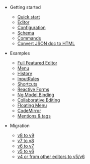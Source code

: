 - Getting started

  - [Quick start](quickstart.md)
  - [Editor](editor.md)
  - [Configuration](configuration.md)
  - [Schema](schema.md)
  - [Commands](commands.md)
  - [Convert JSON doc to HTML](doc-html-doc.md)

- Examples

  - [Full Featured Editor](full-featured-editor.md)
  - [Menu](menu.md)
  - [History](history.md)
  - [InputRules](input-rules.md)
  - [Shortcuts](shortcuts.md)
  - [Reactive Forms](reactive-forms.md)
  - [Ng Model Binding](ng-model.md)
  - [Collaborative Editing](collab.md)
  - [Floating Menu](floating-menu.md)
  - [CodeMirror](codemirror.md)
  - [Mentions & tags](mentions.md)

- Migration

  - [v8 to v9](migration-8-9.md)
  - [v7 to v8](migration-7-8.md)
  - [v6 to v7](migration-6-7.md)
  - [v5 to v6](migration-5-6.md)
  - [v4 or from other editors to v5/v6 ](migration.md)
